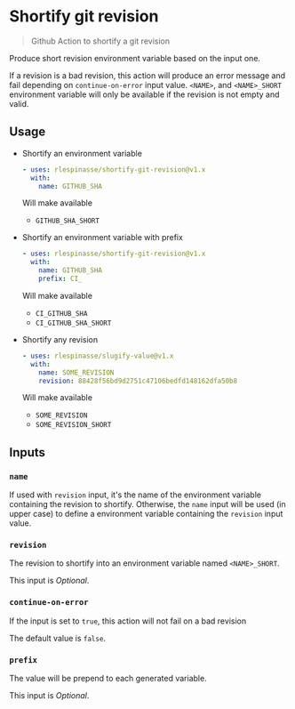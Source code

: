# Shortify git revision

> Github Action to shortify a git revision

Produce short revision environment variable based on the input one.

If a revision is a bad revision, this action will produce an error message and fail depending on `continue-on-error` input value.
`<NAME>`, and `<NAME>_SHORT` environment variable will only be available if the revision is not empty and valid.

## Usage

- Shortify an environment variable

  ```yaml
  - uses: rlespinasse/shortify-git-revision@v1.x
    with:
      name: GITHUB_SHA
  ```

  Will make available

  - `GITHUB_SHA_SHORT`

- Shortify an environment variable with prefix

  ```yaml
  - uses: rlespinasse/shortify-git-revision@v1.x
    with:
      name: GITHUB_SHA
      prefix: CI_
  ```

  Will make available

  - `CI_GITHUB_SHA`
  - `CI_GITHUB_SHA_SHORT`

- Shortify any revision

  ```yaml
  - uses: rlespinasse/slugify-value@v1.x
    with:
      name: SOME_REVISION
      revision: 88428f56bd9d2751c47106bedfd148162dfa50b8
  ```

  Will make available

  - `SOME_REVISION`
  - `SOME_REVISION_SHORT`

## Inputs

### `name`

If used with `revision` input, it's the name of the environment variable containing the revision to shortify.
Otherwise, the `name` input will be used (in upper case) to define a environment variable containing the `revision` input value.

### `revision`

The revision to shortify into an environment variable named `<NAME>_SHORT`.

This input is _Optional_.

### `continue-on-error`

If the input is set to `true`, this action will not fail on a bad revision

The default value is `false`.

### `prefix`

The value will be prepend to each generated variable.

This input is _Optional_.
